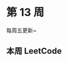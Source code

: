 # 第 13 周 <Badge text="已发布" type="warn"/>

每周五更新~



## 本周 LeetCode


<SolutionItem :dataSource="[
  {
    title: '0985 查询后的偶数和',
    imgUrl: 'https://w3fun-1253290453.cos.ap-chengdu.myqcloud.com/cattle/solution/easy/0985-sum-of-even-numbers-after-queries.png',
    link: '/solution/easy/0985-sum-of-even-numbers-after-queries.html'
  },
  {
    title: '0989 数组形式的整数加法',
    imgUrl: 'https://w3fun-1253290453.cos.ap-chengdu.myqcloud.com/cattle/solution/easy/0989-add-to-array-form-of-integer.png',
    link: '/solution/easy/0989-add-to-array-form-of-integer.html'
  },
  {
    title: '0999 车的可用捕获量',
    imgUrl: 'https://w3fun-1253290453.cos.ap-chengdu.myqcloud.com/cattle/solution/easy/0999-available-captures-for-rook.png',
    link: '/solution/easy/0999-available-captures-for-rook.html'
  },
  {
    title: '1002 查找常用字符',
    imgUrl: 'https://w3fun-1253290453.cos.ap-chengdu.myqcloud.com/cattle/solution/easy/1002-find-common-characters.png',
    link: '/solution/easy/1002-find-common-characters.html'
  },
  {
    title: '1010 总持续时间可被 60 整除的歌曲',
    imgUrl: 'https://w3fun-1253290453.cos.ap-chengdu.myqcloud.com/cattle/solution/easy/1010-pairs-of-songs-with-total-durations-divisible-by-60.png',
    link: '/solution/easy/1010-pairs-of-songs-with-total-durations-divisible-by-60.html'
  },
  {
    title: '1013 将数组分成和相等的三个部分',
    imgUrl: 'https://w3fun-1253290453.cos.ap-chengdu.myqcloud.com/cattle/solution/easy/1013-partition-array-into-three-parts-with-equal-sum.png',
    link: '/solution/easy/1013-partition-array-into-three-parts-with-equal-sum.html'
  },
  {
    title: '1018 可被 5 整除的二进制前缀',
    imgUrl: 'https://w3fun-1253290453.cos.ap-chengdu.myqcloud.com/cattle/solution/easy/1018-binary-prefix-divisible-by-5.png',
    link: '/solution/easy/1018-binary-prefix-divisible-by-5.html'
  }
]" />


